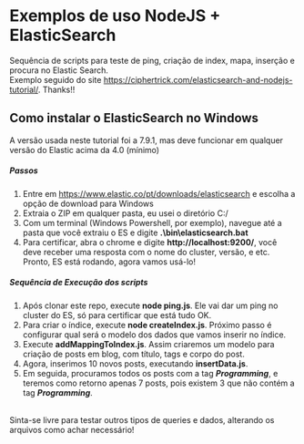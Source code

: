 # Exemplos de uso NodeJS + ElasticSearch

Sequência de scripts para teste de ping, criação de index, mapa, inserção e procura no Elastic Search. <br>
Exemplo seguido do site https://ciphertrick.com/elasticsearch-and-nodejs-tutorial/. Thanks!!

## Como instalar o ElasticSearch no Windows

A versão usada neste tutorial foi a 7.9.1, mas deve funcionar em qualquer versão do Elastic acima da 4.0 (mínimo)

##### Passos
1. Entre em https://www.elastic.co/pt/downloads/elasticsearch e escolha a opção de download para Windows
2. Extraia o ZIP em qualquer pasta, eu usei o diretório C:/
3. Com um terminal (Windows Powershell, por exemplo), navegue até a pasta que você extraiu o ES e digite **.\bin\elasticsearch.bat**
4.  Para certificar, abra o chrome e digite **http://localhost:9200/**, você deve receber uma resposta com o nome do cluster, versão, e etc. Pronto, ES está rodando, agora vamos usá-lo!

##### Sequência de Execução dos scripts
1. Após clonar este repo, execute **node ping.js**. Ele vai dar um ping no cluster do ES, só para certificar que está tudo OK.
2. Para criar o índice, execute **node createIndex.js**. Próximo passo é configurar qual será o modelo dos dados que vamos inserir no índice.
3. Execute **addMappingToIndex.js**. Assim criaremos um modelo para criação de posts em blog, com título, tags e corpo do post.
4. Agora, inserimos 10 novos posts, executando **insertData.js**.
5. Em seguida, procuramos todos os posts com a tag **_Programming_**, e teremos como retorno apenas 7 posts, pois existem 3 que não contém a tag **_Programming_**.
<br>
Sinta-se livre para testar outros tipos de queries e dados, alterando os arquivos como achar necessário!
